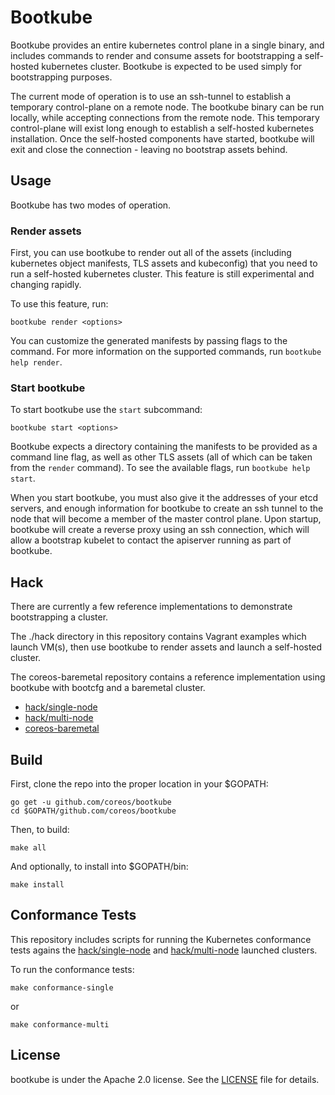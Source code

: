 # Bootkube

Bootkube provides an entire kubernetes control plane in a single binary, and includes commands to render and consume assets for bootstrapping a self-hosted kubernetes cluster. Bootkube is expected to be used simply for bootstrapping purposes.

The current mode of operation is to use an ssh-tunnel to establish a temporary control-plane on a remote node. The bootkube binary can be run locally, while accepting connections from the remote node. This temporary control-plane will exist long enough to establish a self-hosted kubernetes installation. Once the self-hosted components have started, bootkube will exit and close the connection - leaving no bootstrap assets behind.

## Usage

Bootkube has two modes of operation.

### Render assets

First, you can use bootkube to render out all of the assets (including kubernetes object manifests, TLS assets and kubeconfig) that you need to run a self-hosted kubernetes cluster. This feature is still experimental and changing rapidly.

To use this feature, run:

```
bootkube render <options>
```

You can customize the generated manifests by passing flags to the command. For more information on the supported commands, run `bootkube help render`.

### Start bootkube

To start bootkube use the `start` subcommand:

```
bootkube start <options>
```

Bootkube expects a directory containing the manifests to be provided as a command line flag, as well as other TLS assets (all of which can be taken from the `render` command). To see the available flags, run `bootkube help start`.

When you start bootkube, you must also give it the addresses of your etcd servers, and enough information for bootkube to create an ssh tunnel to the node that will become a member of the master control plane. Upon startup, bootkube will create a reverse proxy using an ssh connection, which will allow a bootstrap kubelet to contact the apiserver running as part of bootkube.

## Hack

There are currently a few reference implementations to demonstrate bootstrapping a cluster.

The ./hack directory in this repository contains Vagrant examples which launch VM(s), then use bootkube to render assets and launch a self-hosted cluster.

The coreos-baremetal repository contains a reference implementation using bootkube with bootcfg and a baremetal cluster.

* [hack/single-node](hack/single-node/README.md)
* [hack/multi-node](hack/multi-node/README.md)
* [coreos-baremetal](https://github.com/coreos/coreos-baremetal/blob/master/Documentation/bootkube.md)

## Build

First, clone the repo into the proper location in your $GOPATH:

```
go get -u github.com/coreos/bootkube
cd $GOPATH/github.com/coreos/bootkube
```

Then, to build:

```
make all
```

And optionally, to install into $GOPATH/bin:

```
make install
```

## Conformance Tests

This repository includes scripts for running the Kubernetes conformance tests agains the [hack/single-node](hack/single-node) and [hack/multi-node](hack/multi-node) launched clusters.

To run the conformance tests:

```
make conformance-single
```

or

```
make conformance-multi
```

## License

bootkube is under the Apache 2.0 license. See the [LICENSE](LICENSE) file for details.
